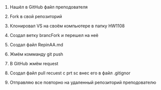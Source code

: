 1. Нашёл в GitHub файл преподователя

2. Fork в свой репозиторий

3. Клонировал VS на своём компьютере в папку HW1108

4. Создал ветку brancFork и перешел на неё

5. Создал файл RepinAA.md

6. Жмём комманду git push

7. В GitHub жмём request

8. Создал файл pull recuest c prt sc внес его в файл .gitignor

9. Отправляю все повторно на удаленный репозиторий преподователю

